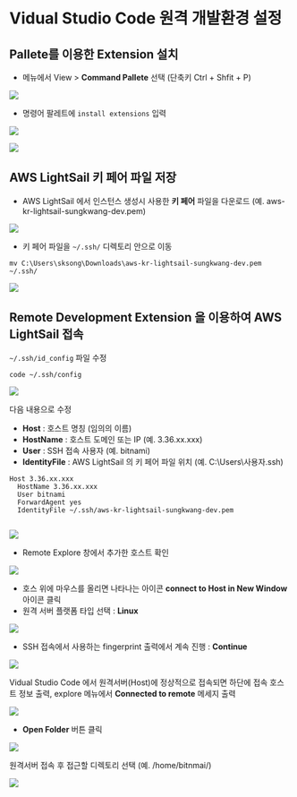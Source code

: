 # Vidual Studio Code 원격 개발환경 설정

## Pallete를 이용한 Extension 설치

* 메뉴에서 View > **Command Pallete** 선택 (단축키 Ctrl + Shfit + P) 

![](https://dbcore-assets-public.s3.ap-northeast-2.amazonaws.com/tutorials/cloud-based-web-application-development/chapter01/images/Screen%20Shot%202021-01-18%20at%203.51.41%20AM.png)

* 명령어 팔레트에 `install extensions` 입력

![](https://dbcore-assets-public.s3.ap-northeast-2.amazonaws.com/tutorials/cloud-based-web-application-development/chapter01/images/Screen%20Shot%202021-01-18%20at%203.52.01%20AM.png)

![](https://dbcore-assets-public.s3.ap-northeast-2.amazonaws.com/tutorials/cloud-based-web-application-development/chapter01/images/Screen%20Shot%202021-01-18%20at%204.03.20%20AM.png)


## AWS LightSail 키 페어 파일 저장

* AWS LightSail 에서 인스턴스 생성시 사용한 **키 페어** 파일을 다운로드 (예. aws-kr-lightsail-sungkwang-dev.pem)

![](https://dbcore-assets-public.s3.ap-northeast-2.amazonaws.com/tutorials/cloud-based-web-application-development/chapter01/images/Screen%20Shot%202021-01-20%20at%201.49.33%20PM.png)

* 키 페어 파일을 `~/.ssh/` 디렉토리 안으로 이동

```
mv C:\Users\sksong\Downloads\aws-kr-lightsail-sungkwang-dev.pem ~/.ssh/
```

![](https://dbcore-assets-public.s3.ap-northeast-2.amazonaws.com/tutorials/cloud-based-web-application-development/chapter01/images/Screen%20Shot%202021-01-20%20at%201.47.30%20PM.png)

## Remote Development Extension 을 이용하여 AWS LightSail 접속

`~/.ssh/id_config` 파일 수정

```
code ~/.ssh/config
```

![](https://dbcore-assets-public.s3.ap-northeast-2.amazonaws.com/tutorials/cloud-based-web-application-development/chapter01/images/Screen%20Shot%202021-01-20%20at%202.14.43%20PM.png)

다음 내용으로 수정

* **Host** : 호스트 명칭 (임의의 이름)
* **HostName** : 호스트 도메인 또는 IP (예. 3.36.xx.xxx)
* **User** : SSH 접속 사용자 (예. bitnami)
* **IdentityFile** : AWS LightSail 의 키 페어 파일 위치 (예. C:\Users\사용자\.ssh\)

```
Host 3.36.xx.xxx
  HostName 3.36.xx.xxx
  User bitnami
  ForwardAgent yes
  IdentityFile ~/.ssh/aws-kr-lightsail-sungkwang-dev.pem
 
```

![](https://dbcore-assets-public.s3.ap-northeast-2.amazonaws.com/tutorials/cloud-based-web-application-development/chapter01/images/Screen_Shot_2021-01-20_at_2_19_08_PM.png)


* Remote Explore 창에서 추가한 호스트 확인

![](https://dbcore-assets-public.s3.ap-northeast-2.amazonaws.com/tutorials/cloud-based-web-application-development/chapter01/images/Screen_Shot_2021-01-20_at_2_21_23_PM.png)

* 호스 위에 마우스를 올리면 나타나는 아이콘 **connect to Host in New Window** 아이콘 클릭
* 원격 서버 플랫폼 타입 선택 : **Linux**

![](https://dbcore-assets-public.s3.ap-northeast-2.amazonaws.com/tutorials/cloud-based-web-application-development/chapter01/images/Screen_Shot_2021-01-20_at_2_24_50_PM.png)

* SSH 접속에서 사용하는 fingerprint 출력에서 계속 진행 : **Continue**

![](https://dbcore-assets-public.s3.ap-northeast-2.amazonaws.com/tutorials/cloud-based-web-application-development/chapter01/images/Screen_Shot_2021-01-20_at_2_26_19_PM.png)

Vidual Studio Code 에서 원격서버(Host)에 정상적으로 접속되면 하단에 접속 호스트 정보 출력, explore 메뉴에서 **Connected to remote** 메세지 출력

![](https://dbcore-assets-public.s3.ap-northeast-2.amazonaws.com/tutorials/cloud-based-web-application-development/chapter01/images/Screen_Shot_2021-01-20_at_2_28_35_PM.png)

* **Open Folder** 버튼 클릭

![](https://dbcore-assets-public.s3.ap-northeast-2.amazonaws.com/tutorials/cloud-based-web-application-development/chapter01/images/Screen_Shot_2021-01-20_at_2_31_23_PM.png)

원격서버 접속 후 접근할 디렉토리 선택 (예. /home/bitnmai/)

![](https://dbcore-assets-public.s3.ap-northeast-2.amazonaws.com/tutorials/cloud-based-web-application-development/chapter01/images/Screen_Shot_2021-01-20_at_2_31_57_PM.png)